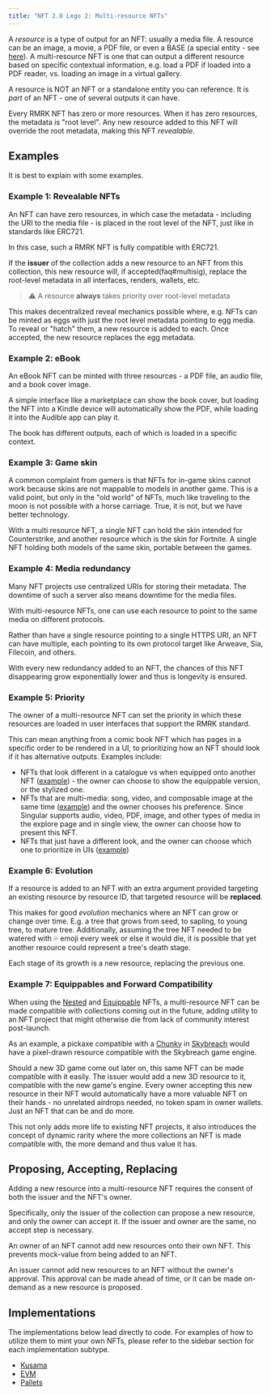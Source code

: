 ```yaml
---
title: "NFT 2.0 Lego 2: Multi-resource NFTs"
---
```


A _resource_ is a type of output for an NFT: usually a media file. A resource can be an image, a
movie, a PDF file, or even a BASE (a special entity - see [here](lego2.5-equippable)). A
multi-resource NFT is one that can output a different resource based on specific contextual
information, e.g. load a PDF if loaded into a PDF reader, vs. loading an image in a virtual gallery.

A resource is NOT an NFT or a standalone entity you can reference. It is _part_ of an NFT - one of
several outputs it can have.

Every RMRK NFT has zero or more resources. When it has zero resources, the metadata is "root level".
Any new resource added to this NFT will override the root metadata, making this NFT _revealable_.

## Examples

It is best to explain with some examples.

### Example 1: Revealable NFTs

An NFT can have zero resources, in which case the metadata - including the URI to the media file -
is placed in the root level of the NFT, just like in standards like ERC721.

In this case, such a RMRK NFT is fully compatible with ERC721.

If the **issuer** of the collection adds a new resource to an NFT from this collection, this new
resource will, if accepted(faq#multisig), replace the root-level metadata in all interfaces,
renders, wallets, etc.

> ⚠️ A resource **always** takes priority over root-level metadata

This makes decentralized reveal mechanics possible where, e.g. NFTs can be minted as eggs with just
the root level metadata pointing to egg media. To reveal or "hatch" them, a new resource is added to
each. Once accepted, the new resource replaces the egg metadata.

### Example 2: eBook

An eBook NFT can be minted with three resources - a PDF file, an audio file, and a book cover image.

A simple interface like a marketplace can show the book cover, but loading the NFT into a Kindle
device will automatically show the PDF, while loading it into the Audible app can play it.

The book has different outputs, each of which is loaded in a specific context.

### Example 3: Game skin

A common complaint from gamers is that NFTs for in-game skins cannot work because skins are not
mappable to models in another game. This is a valid point, but only in the "old world" of NFTs, much
like traveling to the moon is not possible with a horse carriage. True, it is not, but we have
better technology.

With a multi resource NFT, a single NFT can hold the skin intended for Counterstrike, and another
resource which is the skin for Fortnite. A single NFT holding both models of the same skin, portable
between the games.

### Example 4: Media redundancy

Many NFT projects use centralized URIs for storing their metadata. The downtime of such a server
also means downtime for the media files.

With multi-resource NFTs, one can use each resource to point to the same media on different
protocols.

Rather than have a single resource pointing to a single HTTPS URI, an NFT can have multiple, each
pointing to its own protocol target like Arweave, Sia, Filecoin, and others.

With every new redundancy added to an NFT, the chances of this NFT disappearing grow exponentially
lower and thus is longevity is ensured.

### Example 5: Priority

The owner of a multi-resource NFT can set the priority in which these resources are loaded in user
interfaces that support the RMRK standard.

This can mean anything from a comic book NFT which has pages in a specific order to be rendered in a
UI, to prioritizing how an NFT should look if it has alternative outputs. Examples include:

- NFTs that look different in a catalogue vs when equipped onto another NFT
  ([example](https://kanaria.rmrk.app/catalogue/9296249-e0b9bdcc456a36497a-KANCHAMP-memegod-00000001)) -
  the owner can choose to show the equippable version, or the stylized one.
- NFTs that are multi-media: song, video, and composable image at the same time
  ([example](https://singular.app/collectibles/12434713-c8d5ea648c93514667-MTPIAMRRS-MRRSOL-00000002))
  and the owner chooses his preference. Since Singular supports audio, video, PDF, image, and other
  types of media in the explore page and in single view, the owner can choose how to present this
  NFT.
- NFTs that just have a different look, and the owner can choose which one to prioritize in UIs
  ([example](https://singular.app/collectibles/8949162-e0b9bdcc456a36497a-KANBIRD-KANS-00000001))

### Example 6: Evolution

If a resource is added to an NFT with an extra argument provided targeting an existing resource by
resource ID, that targeted resource will be **replaced**.

This makes for good _evolution_ mechanics where an NFT can grow or change over time. E.g. a tree
that grows from seed, to sapling, to young tree, to mature tree. Additionally, assuming the tree NFT
needed to be watered with 💦 emoji every week or else it would die, it is possible that yet another
resource could represent a tree's death stage.

Each stage of its growth is a new resource, replacing the previous one.

### Example 7: Equippables and Forward Compatibility

When using the [Nested](lego1-nested) and [Equippable](lego2.5-equippable) NFTs, a multi-resource
NFT can be made compatible with collections coming out in the future, adding utility to an NFT
project that might otherwise die from lack of community interest post-launch.

As an example, a pickaxe compatible with a
[Chunky](https://rmrk.gitbook.io/kanaria-skybreach/fundamentals/skybreach-avatars/chunkies) in
[Skybreach](https://skybreach.app) would have a pixel-drawn resource compatible with the Skybreach
game engine.

Should a new 3D game come out later on, this same NFT can be made compatible with it easily. The
issuer would add a new 3D resource to it, compatible with the new game's engine. Every owner
accepting this new resource in their NFT would automatically have a more valuable NFT on their
hands - no unrelated airdrops needed, no token spam in owner wallets. Just an NFT that can be and do
more.

This not only adds more life to existing NFT projects, it also introduces the concept of dynamic
rarity where the more collections an NFT is made compatible with, the more demand and thus value it
has.

## Proposing, Accepting, Replacing

Adding a new resource into a multi-resource NFT requires the consent of both the issuer and the
NFT's owner.

Specifically, only the issuer of the collection can propose a new resource, and only the owner can
accept it. If the issuer and owner are the same, no accept step is necessary.

An owner of an NFT cannot add new resources onto their own NFT. This prevents mock-value from being
added to an NFT.

An issuer cannot add new resources to an NFT without the owner's approval. This approval can be made
ahead of time, or it can be made on-demand as a new resource is proposed.

## Implementations

The implementations below lead directly to code. For examples of how to utilize them to mint your own NFTs, please refer to the sidebar section for each implementation subtype.

- [Kusama](https://github.com/rmrk-team/rmrk-spec/blob/master/standards/rmrk2.0.0/entities/nft.md#resources-and-resource)
- [EVM](https://github.com/rmrk-team/evm/tree/eip/contracts/MultiResource_EIP)
- [Pallets](https://github.com/rmrk-team/rmrk-substrate/blob/main/pallets/rmrk-core/src/lib.rs)